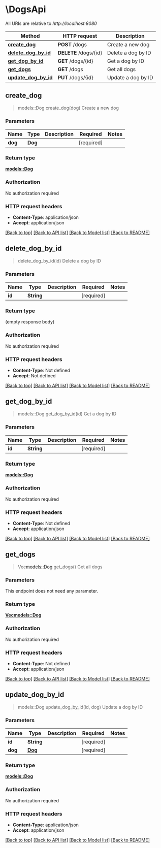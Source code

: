 # \DogsApi

All URIs are relative to *http://localhost:8080*

Method | HTTP request | Description
------------- | ------------- | -------------
[**create_dog**](DogsApi.md#create_dog) | **POST** /dogs | Create a new dog
[**delete_dog_by_id**](DogsApi.md#delete_dog_by_id) | **DELETE** /dogs/{id} | Delete a dog by ID
[**get_dog_by_id**](DogsApi.md#get_dog_by_id) | **GET** /dogs/{id} | Get a dog by ID
[**get_dogs**](DogsApi.md#get_dogs) | **GET** /dogs | Get all dogs
[**update_dog_by_id**](DogsApi.md#update_dog_by_id) | **PUT** /dogs/{id} | Update a dog by ID



## create_dog

> models::Dog create_dog(dog)
Create a new dog

### Parameters


Name | Type | Description  | Required | Notes
------------- | ------------- | ------------- | ------------- | -------------
**dog** | [**Dog**](Dog.md) |  | [required] |

### Return type

[**models::Dog**](Dog.md)

### Authorization

No authorization required

### HTTP request headers

- **Content-Type**: application/json
- **Accept**: application/json

[[Back to top]](#) [[Back to API list]](../README.md#documentation-for-api-endpoints) [[Back to Model list]](../README.md#documentation-for-models) [[Back to README]](../README.md)


## delete_dog_by_id

> delete_dog_by_id(id)
Delete a dog by ID

### Parameters


Name | Type | Description  | Required | Notes
------------- | ------------- | ------------- | ------------- | -------------
**id** | **String** |  | [required] |

### Return type

 (empty response body)

### Authorization

No authorization required

### HTTP request headers

- **Content-Type**: Not defined
- **Accept**: Not defined

[[Back to top]](#) [[Back to API list]](../README.md#documentation-for-api-endpoints) [[Back to Model list]](../README.md#documentation-for-models) [[Back to README]](../README.md)


## get_dog_by_id

> models::Dog get_dog_by_id(id)
Get a dog by ID

### Parameters


Name | Type | Description  | Required | Notes
------------- | ------------- | ------------- | ------------- | -------------
**id** | **String** |  | [required] |

### Return type

[**models::Dog**](Dog.md)

### Authorization

No authorization required

### HTTP request headers

- **Content-Type**: Not defined
- **Accept**: application/json

[[Back to top]](#) [[Back to API list]](../README.md#documentation-for-api-endpoints) [[Back to Model list]](../README.md#documentation-for-models) [[Back to README]](../README.md)


## get_dogs

> Vec<models::Dog> get_dogs()
Get all dogs

### Parameters

This endpoint does not need any parameter.

### Return type

[**Vec<models::Dog>**](Dog.md)

### Authorization

No authorization required

### HTTP request headers

- **Content-Type**: Not defined
- **Accept**: application/json

[[Back to top]](#) [[Back to API list]](../README.md#documentation-for-api-endpoints) [[Back to Model list]](../README.md#documentation-for-models) [[Back to README]](../README.md)


## update_dog_by_id

> models::Dog update_dog_by_id(id, dog)
Update a dog by ID

### Parameters


Name | Type | Description  | Required | Notes
------------- | ------------- | ------------- | ------------- | -------------
**id** | **String** |  | [required] |
**dog** | [**Dog**](Dog.md) |  | [required] |

### Return type

[**models::Dog**](Dog.md)

### Authorization

No authorization required

### HTTP request headers

- **Content-Type**: application/json
- **Accept**: application/json

[[Back to top]](#) [[Back to API list]](../README.md#documentation-for-api-endpoints) [[Back to Model list]](../README.md#documentation-for-models) [[Back to README]](../README.md)

